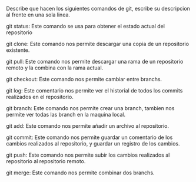 Describe que hacen los siguientes comandos de git, escribe su descripcion al frente en una sola linea.

git status: Este comando se usa para obtener el estado actual del repositorio

git clone: Este comando nos permite descargar una copia de un repositorio existente.

git pull: Este comando nos permite descargar una rama de un repositorio remoto y la combina con la rama actual.

git checkout: Este comando nos permite cambiar entre branchs.

git log: Este comentario nos permite ver el historial de todos los commits realizados en el repositorio.

git branch: Este comando nos permite crear una branch, tambien nos permite ver todas las branch en la maquina local.

git add: Este comando nos permite añadir un archivo al repositorio.

git commit: Este comando nos permite guardar un comentario de los cambios realizados al repositorio, y guardar un registro de los cambios.

git push: Este comando nos permite subir los cambios realizados al repositorio al repositorio remoto.

git merge: Este comando nos permite combinar dos branchs.
